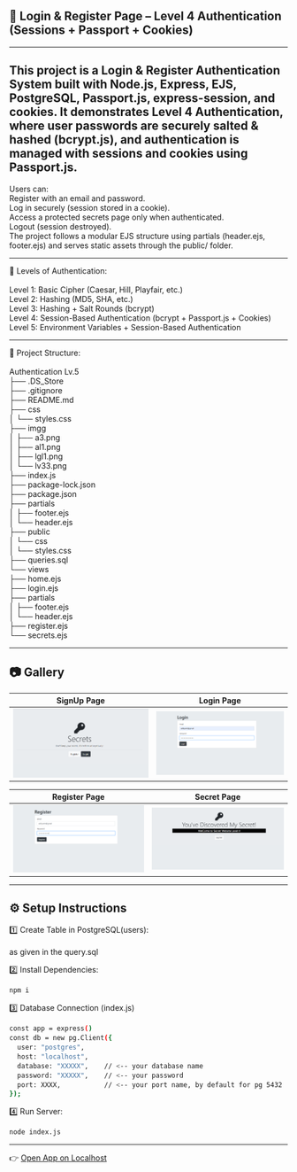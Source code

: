 ## 🔐 Login & Register Page – Level 4 Authentication (Sessions + Passport + Cookies)

---
This project is a Login & Register Authentication System built with Node.js, Express, EJS, PostgreSQL, Passport.js, express-session, and cookies.
It demonstrates Level 4 Authentication, where user passwords are securely salted & hashed (bcrypt.js), and authentication is managed with sessions and cookies using Passport.js.
---
Users can:<br>
Register with an email and password.<br>
Log in securely (session stored in a cookie).<br>
Access a protected secrets page only when authenticated.<br>
Logout (session destroyed).<br>
The project follows a modular EJS structure using partials (header.ejs, footer.ejs) and serves static assets through the public/ folder.<br>


---
🔑 Levels of Authentication:<br><br>
Level 1: Basic Cipher (Caesar, Hill, Playfair, etc.)<br>
Level 2: Hashing (MD5, SHA, etc.)<br>
Level 3: Hashing + Salt Rounds (bcrypt)<br>
Level 4: Session-Based Authentication (bcrypt + Passport.js + Cookies)<br>
Level 5: Environment Variables + Session-Based Authentication<br>


---
📂 Project Structure:<br><br>
Authentication Lv.5<br>
├── .DS_Store<br>
├── .gitignore<br>
├── README.md<br>
├── css<br>
│ └── styles.css<br>
├── imgg<br>
│ ├── a3.png<br>
│ ├── al1.png<br>
│ ├── lgl1.png<br>
│ └── lv33.png<br>
├── index.js<br>
├── package-lock.json<br>
├── package.json<br>
├── partials<br>
│ ├── footer.ejs<br>
│ └── header.ejs<br>
├── public<br>
│ └── css<br>
│ └── styles.css<br>
├── queries.sql<br>
└── views<br>
├── home.ejs<br>
├── login.ejs<br>
├── partials<br>
│ ├── footer.ejs<br>
│ └── header.ejs<br>
├── register.ejs<br>
└── secrets.ejs<br>

---


## 📷 Gallery

| SignUp Page | Login Page |
|-------------|------------|
| ![lgl1](./imgg/lgl1.png) | ![a3](./imgg/a3.png) |

| Register Page | Secret Page |
|---------------|-------------|
| ![al1](./imgg/al1.png) | ![lv33](./imgg/lv33.png) |


---

## ⚙️ Setup Instructions

 1️⃣ Create Table in PostgreSQL(users):
 <br><br>
as given in the query.sql
 <br>
 
2️⃣ Install Dependencies:
```bash
npm i

```

3️⃣ Database Connection (index.js)
```bash
const app = express()
const db = new pg.Client({
  user: "postgres",
  host: "localhost",
  database: "XXXXX",    // <-- your database name
  password: "XXXXX",    // <-- your password
  port: XXXX,           // <-- your port name, by default for pg 5432
});
```
4️⃣ Run Server:
```bash
node index.js
```
---
👉 [Open App on Localhost](http://localhost:3000)
